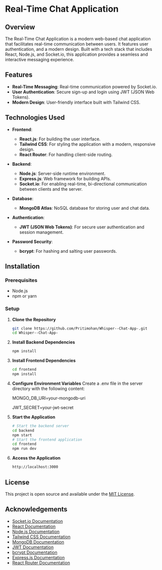 # Real-Time Chat Application

## Overview

The Real-Time Chat Application is a modern web-based chat application that facilitates real-time communication between users. It features user authentication, and a modern design. Built with a tech stack that includes React, Node.js, and Socket.io, this application provides a seamless and interactive messaging experience.

## Features

- **Real-Time Messaging**: Real-time communication powered by Socket.io.
- **User Authentication**: Secure sign-up and login using JWT (JSON Web Tokens).
- **Modern Design**: User-friendly interface built with Tailwind CSS.

## Technologies Used

- **Frontend**:
  - **React.js**: For building the user interface.
  - **Tailwind CSS**: For styling the application with a modern, responsive design.
  - **React Router**: For handling client-side routing.

- **Backend**:
  - **Node.js**: Server-side runtime environment.
  - **Express.js**: Web framework for building APIs.
  - **Socket.io**: For enabling real-time, bi-directional communication between clients and the server.

- **Database**:
  - **MongoDB Atlas**: NoSQL database for storing user and chat data.

- **Authentication**:
  - **JWT (JSON Web Tokens)**: For secure user authentication and session management.

- **Password Security**:
  - **bcrypt**: For hashing and salting user passwords.

## Installation

### Prerequisites

- Node.js
- npm or yarn

### Setup

1. **Clone the Repository**
   ```bash
   git clone https://github.com/Pritimohan/Whisper--Chat-App-.git
   cd Whisper--Chat-App-

2. **Install Backend Dependencies**
    ```bash
    npm install

3. **Install Frontend Dependencies**
    ```bash
    cd frontend
    npm install

4. **Configure Environment Variables**
Create a .env file in the server directory with the following content:

   MONGO_DB_URI=your-mongodb-uri
   
   JWT_SECRET=your-jwt-secret


6. **Start the Application**
    ```bash
    # Start the backend server
    cd backend
    npm start
    # Start the frontend application
    cd frontend
    npm run dev

7. **Access the Application**
    ```bash
    http://localhost:3000

## License

This project is open source and available under the [MIT License](LICENSE).

## Acknowledgements

- [Socket.io Documentation](https://socket.io/docs/)
- [React Documentation](https://reactjs.org/docs/getting-started.html)
- [Node.js Documentation](https://nodejs.org/en/docs/)
- [Tailwind CSS Documentation](https://tailwindcss.com/docs)
- [MongoDB Documentation](https://docs.mongodb.com/)
- [JWT Documentation](https://jwt.io/introduction/)
- [bcrypt Documentation](https://www.npmjs.com/package/bcrypt)
- [Express.js Documentation](https://expressjs.com/en/5x/api.html)
- [React Router Documentation](https://reactrouter.com/web/guides/quick-start)
```


